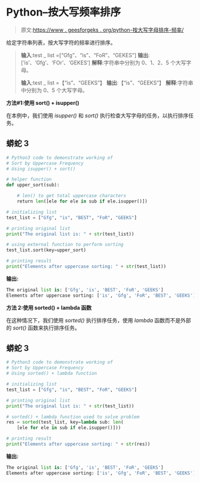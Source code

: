 # Python–按大写频率排序

> 原文:[https://www . geesforgeks . org/python-按大写字母排序-频率/](https://www.geeksforgeeks.org/python-sort-by-uppercase-frequency/)

给定字符串列表，按大写字符的频率进行排序。

> **输入**:test _ list =[“Gfg”、“is”、“FoR”、“GEKES”]
> **输出**:[‘is’、‘Gfg’、‘FOr’、‘GEKES’]
> **解释**:字符串中分别为 0、1、2、5 个大写字母。
> 
> **输入**:test _ list =【“is”、“GEEKS”】
> **输出**:【“is”、“GEEKS”】
> **解释**:字符串中分别为 0、5 个大写字母。

**方法#1:使用 sort() + isupper()**

在本例中，我们使用 *isupper()* 和 *sort()* 执行检查大写字母的任务，以执行排序任务。

## 蟒蛇 3

```py
# Python3 code to demonstrate working of
# Sort by Uppercase Frequency
# Using isupper() + sort()

# helper function
def upper_sort(sub):

    # len() to get total uppercase characters
    return len([ele for ele in sub if ele.isupper()])

# initializing list
test_list = ["Gfg", "is", "BEST", "FoR", "GEEKS"]

# printing original list
print("The original list is: " + str(test_list))

# using external function to perform sorting
test_list.sort(key=upper_sort)

# printing result
print("Elements after uppercase sorting: " + str(test_list))
```

**输出:**

```py
The original list is: ['Gfg', 'is', 'BEST', 'FoR', 'GEEKS']
Elements after uppercase sorting: ['is', 'Gfg', 'FoR', 'BEST', 'GEEKS']
```

**方法 2:使用 sorted() + lambda 函数**

在这种情况下，我们使用 *sorted()* 执行排序任务，使用 *lambda* 函数而不是外部的 *sort()* 函数来执行排序任务。

## 蟒蛇 3

```py
# Python3 code to demonstrate working of
# Sort by Uppercase Frequency
# Using sorted() + lambda function

# initializing list
test_list = ["Gfg", "is", "BEST", "FoR", "GEEKS"]

# printing original list
print("The original list is: " + str(test_list))

# sorted() + lambda function used to solve problem
res = sorted(test_list, key=lambda sub: len(
    [ele for ele in sub if ele.isupper()]))

# printing result
print("Elements after uppercase sorting: " + str(res))
```

**输出:**

```py
The original list is: ['Gfg', 'is', 'BEST', 'FoR', 'GEEKS']
Elements after uppercase sorting: ['is', 'Gfg', 'FoR', 'BEST', 'GEEKS']
```
